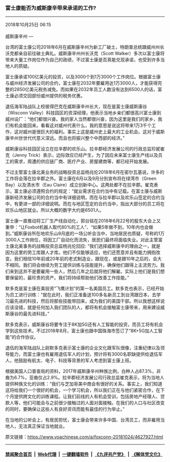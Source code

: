 ### 富士康能否为威斯康辛带来承诺的工作?
------------------------

<div class="published">
 <span class="date" title="中国时间">
  <time datetime="2018-10-25T06:15:39+08:00">
   2018年10月25日 06:15
  </time>
 </span>
</div>
<br/>
<div class="wsw">
 <span class="dateline">
  威斯康辛州 —
 </span>
 <p>
  台湾的富士康公司2018年6月在威斯康辛州为新工厂破土，特朗普总统跟威州州长沃克都亲自前往破土典礼。威斯康辛州州长沃克（Scott Walker）多次以富士康将带来大量工作岗位作为自己的政绩，不过富士康是否真能兑现承诺，也受到许多当地人的质疑。
 </p>
 <p>
  富士康承诺100亿美元的投资，以及3000个到1万3000个工作岗位。根据富士康与威州经济发展公司的合约，富士康在2032年要雇用达1万3000人，才能获得完整的2850亿美元税务减免。而如果在2032年员工人数没有达到6500人的话，富士康必须交回部份威州提供的税务优惠。
 </p>
 <p>
  退伍海军陆战队上校彼得巴克在威斯康辛州长大，现在是富士康威斯康谷（Wisconn Valley）科技园区的资深经理，他表示当地乡亲们都很高兴富士康到威州设厂：“他们都很兴奋。我的家人当然都很兴奋，因为这里是我们的家乡，我们有机会能回来。看看这对威州代表什么，我的意思是说这将带来1万3千个工作，这对威州是很巨大的福利。事实上这是威州史上最大的工业机会。这对于威斯康辛州世世代代意义深远。而且也将振兴整个中西部的经济。”
 </p>
 <p>
  威斯康谷科技园区设立在拉辛郡的欢乐山。拉辛郡经济发展公司的行政总监珍妮崔克（Jenny Trick）表示，边际效应已经产生，为了因应未来富士康生产线以及员工的需求，周遭的供应链厂商、医疗产业、房屋建商等，都已经开始发展。
 </p>
 <p>
  不过主管富士康北美业务的战略投资总监杨兆伦2018年6月在密尔瓦基说，许多的工作将会落在拉辛郡之外。富士康在6月以及9月分別宣布将在绿湾市（Green Bay）以及清水市（Eau Claire）成立创新中心。这两处都不在拉辛郡。崔克表示，富士康必须遵照合约的规定：“就业需求在合约当中有记载。在富士康与威斯康新经济发展公司的合约当中有详细说明，而在与拉辛郡以及欢乐山签定的合约当中，有更进一部的详细说明。而在与地区签定的合约当中，指出大部分的员工将在欢乐山地区就业。所以大概的数字大约是6501人。
 </p>
 <p>
  富士康一直推动将工厂生产线自动化，郭台铭在2018年6月22号的股东大会上又重申：“让Foxbot机器人取代80%的工人”、“如果5年做不到，10年内也会做到。”威斯康谷所在地欢乐山9月底的一场公听会当中，当地居民也质疑，号称的1万3000人工作岗位，将因工厂自动化而流失，居民们最终将面临失业。对此主管富士康北美事务的战略投资总监杨兆伦回应: “我们选择威斯康辛的理由之一，就是因为这里的劳工库跟人才库。他们不仅能够适应，他们还愿意并且有能力拥抱改变。我们相信10年前或20年前的老式制造业，跟现在，或是跟10年之后的，会大不相同。我们将会继续为劳工提供训练与技能提升，确保他们跟得上主流劳力。我们来到这并不是要雇用一些人，然后几年之后就将他们解雇。实际上他们是我们想要保留的，最珍贵的资产。我们将持续帮助他们改善工作技能。”
 </p>
 <p>
  默多克是富士康在美投资“飞鹰计划”的第一名美国员工。默多克也表示，已经开始为员工进行训练：“就在此时，我们正准备送100多名新员工到台湾跟日本，去学习最先进的科技，然后将那些技能带回来，成为我们的美国干部。所以我想这样说应该没错，就是任何加入我们团队的人，都将有机会接触富士康带来，用来建设威斯康谷的最先进科技。”
 </p>
 <p>
  默多克表示，威斯康谷将要专注于8K加5G还有人工智能的投资，而员工将有机会学到这些技术。不过2018年8月，富士康也跟中国珠海市签订了“8K+5G加人工智能”的合作协议。
 </p>
 <p>
  退伍的海军陆战队上尉默多克表示富士康的企业文化跟军队很像，注重纪律以及领导能力，而富士康也有雇用退伍军人的计划，预计将有3000名职缺提供给退伍军人，他鼓励有航太、电子、科技等背景的军人考虑到富士康上班。
 </p>
 <p>
  根据美国人口普查局的资料，2017年威斯康辛州种族比例，白种人占87.3%，非裔为6.7%，亚裔仅占2.9%。拉辛郡经济发展公司行政总监崔克表示，将为当地人提供种族文化的训练：“我们与芝加哥美中商会有很好的关系。事实上，我们知道这将给我们一个很好的机会，一个学习机会，所以我们正在与他们紧密合作，在下个月提供跨文化的训练课程。让我们前线的人有机会受训，包括房地产经理人、贷款人等，他们可能会与之前很少接触过的人面对面接触。在我们的人口与社区改变的同时，要确保让这些人有良好资讯而能有最佳的行为举止。”
 </p>
 <p>
  在当地的公听会上，有居民担忧，富士康会带来许多中国、台湾员工，而非雇用当地人，无法真正保证当地就业。
 </p>
 <p>
 </p>
</div>

原文链接：https://www.voachinese.com/a/foxconn-20181024/4627927.html


------------------------
#### [禁闻聚合首页](https://github.com/gfw-breaker/banned-news/blob/master/README.md) &nbsp;|&nbsp; [Web代理](https://github.com/gfw-breaker/open-proxy/blob/master/README.md) &nbsp;|&nbsp;  [一键翻墙软件](https://github.com/gfw-breaker/nogfw/blob/master/README.md) &nbsp;|&nbsp; [《九评共产党》](https://github.com/gfw-breaker/9ping.md/blob/master/README.md#九评之一评共产党是什么) &nbsp;|&nbsp; [《解体党文化》](https://github.com/gfw-breaker/jtdwh.md/blob/master/README.md#绪论)